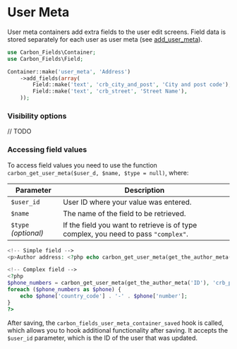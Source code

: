 # User Meta

User meta containers add extra fields to the user edit screens. Field data is stored separately for each user as user meta (see [add_user_meta](http://codex.wordpress.org/Function_Reference/add_user_meta)).

```php
use Carbon_Fields\Container;
use Carbon_Fields\Field;

Container::make('user_meta', 'Address')
	->add_fields(array(
		Field::make('text', 'crb_city_and_post', 'City and post code'),
		Field::make('text', 'crb_street', 'Street Name'),
	));
```

### Visibility options

// TODO

### Accessing field values

To access field values you need to use the function `carbon_get_user_meta($user_d, $name, $type = null)`, where:

| Parameter            | Description                                                                         |
| -------------------- | ----------------------------------------------------------------------------------- |
| `$user_id`           | User ID where your value was entered.                                               |
| `$name`              | The name of the field to be retrieved.                                              |
| `$type` *(optional)* | If the field you want to retrieve is of type complex, you need to pass `"complex"`. |

```php
<!-- Simple field -->
<p>Author address: <?php echo carbon_get_user_meta(get_the_author_meta('ID'), 'crb_street'); ?></p>

<!-- Complex field -->
<?php 
$phone_numbers = carbon_get_user_meta(get_the_author_meta('ID'), 'crb_phone_numbers', 'complex');
foreach ($phone_numbers as $phone) {
	echo $phone['country_code'] . '-' . $phone['number'];
}
?>
```

After saving, the `carbon_fields_user_meta_container_saved` hook is called, which allows you to hook additional functionality after saving. It accepts the `$user_id` parameter, which is the ID of the user that was updated.
